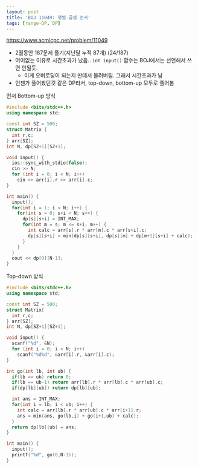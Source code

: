 ```yaml
---
layout: post
title: 'BOJ 11049: 행렬 곱셈 순서'
tags: [range-DP, DP]
---
```


<https://www.acmicpc.net/problem/11049>

- 2월동안 187문제 풀기(지난달 누적 87개) (24/187)
- 어이없는 이유로 시간초과가 났음.. `int input()` 함수는 BOJ에서는 선언해서 쓰면 안될듯.
  - 이게 오버로딩이 되는지 딴데서 불려버림. 그래서 시간초과가 남
- 언젠가 풀어봤던것 같은 DP라서, top-down, bottom-up 모두로 풀어봄

먼저 Bottom-up 방식

```c++
#include <bits/stdc++.h>
using namespace std;

const int SZ = 500;
struct Matrix {
  int r,c;
} arr[SZ];
int N, dp[SZ+1][SZ+1];

void input() {
  ios::sync_with_stdio(false);
  cin >> N;
  for (int i = 0; i < N; i++)
    cin >> arr[i].r >> arr[i].c;
}

int main() {
  input();
  for(int i = 1; i < N; i++) {
    for(int s = 0; s+i < N; s++) {
      dp[s][s+i] = INT_MAX;
      for(int m = s; m <= s+i; m++) {
        int calc = arr[s].r * arr[m].c * arr[s+i].c;
        dp[s][s+i] = min(dp[s][s+i], dp[s][m] + dp[m+1][s+i] + calc);
      }
    }
  }
  cout << dp[0][N-1];
}
```

Top-down 방식

```c++
#include <bits/stdc++.h>
using namespace std;

const int SZ = 500;
struct Matrix{
  int r,c;
} arr[SZ];
int N, dp[SZ+1][SZ+1];

void input() {
  scanf("%d", &N);
  for (int i = 0; i < N; i++)
    scanf("%d%d", &arr[i].r, &arr[i].c);
}

int go(int lb, int ub) {
  if(lb == ub) return 0;
  if(lb == ub-1) return arr[lb].r * arr[lb].c * arr[ub].c;
  if(dp[lb][ub]) return dp[lb][ub];

  int ans = INT_MAX;
  for(int i = lb; i < ub; i++) {
    int calc = arr[lb].r * arr[ub].c * arr[i+1].r;
    ans = min(ans, go(lb,i) + go(i+1,ub) + calc);
  }
  return dp[lb][ub] = ans;
}

int main() {
  input();
  printf("%d", go(0,N-1));
}
```